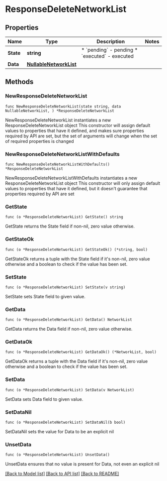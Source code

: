 # ResponseDeleteNetworkList

## Properties

Name | Type | Description | Notes
------------ | ------------- | ------------- | -------------
**State** | **string** | * &#x60;pending&#x60; - pending * &#x60;executed&#x60; - executed | 
**Data** | [**NullableNetworkList**](NetworkList.md) |  | 

## Methods

### NewResponseDeleteNetworkList

`func NewResponseDeleteNetworkList(state string, data NullableNetworkList, ) *ResponseDeleteNetworkList`

NewResponseDeleteNetworkList instantiates a new ResponseDeleteNetworkList object
This constructor will assign default values to properties that have it defined,
and makes sure properties required by API are set, but the set of arguments
will change when the set of required properties is changed

### NewResponseDeleteNetworkListWithDefaults

`func NewResponseDeleteNetworkListWithDefaults() *ResponseDeleteNetworkList`

NewResponseDeleteNetworkListWithDefaults instantiates a new ResponseDeleteNetworkList object
This constructor will only assign default values to properties that have it defined,
but it doesn't guarantee that properties required by API are set

### GetState

`func (o *ResponseDeleteNetworkList) GetState() string`

GetState returns the State field if non-nil, zero value otherwise.

### GetStateOk

`func (o *ResponseDeleteNetworkList) GetStateOk() (*string, bool)`

GetStateOk returns a tuple with the State field if it's non-nil, zero value otherwise
and a boolean to check if the value has been set.

### SetState

`func (o *ResponseDeleteNetworkList) SetState(v string)`

SetState sets State field to given value.


### GetData

`func (o *ResponseDeleteNetworkList) GetData() NetworkList`

GetData returns the Data field if non-nil, zero value otherwise.

### GetDataOk

`func (o *ResponseDeleteNetworkList) GetDataOk() (*NetworkList, bool)`

GetDataOk returns a tuple with the Data field if it's non-nil, zero value otherwise
and a boolean to check if the value has been set.

### SetData

`func (o *ResponseDeleteNetworkList) SetData(v NetworkList)`

SetData sets Data field to given value.


### SetDataNil

`func (o *ResponseDeleteNetworkList) SetDataNil(b bool)`

 SetDataNil sets the value for Data to be an explicit nil

### UnsetData
`func (o *ResponseDeleteNetworkList) UnsetData()`

UnsetData ensures that no value is present for Data, not even an explicit nil

[[Back to Model list]](../README.md#documentation-for-models) [[Back to API list]](../README.md#documentation-for-api-endpoints) [[Back to README]](../README.md)


